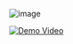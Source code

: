 ![image](https://github.com/user-attachments/assets/f0c0244f-d9bf-467f-9091-6bde96920bb2)

[![Demo Video](https://img.youtube.com/vi/dQw4w9WgXcQ/0.jpg)](https://www.youtube.com/watch?v=dQw4w9WgXcQ)

